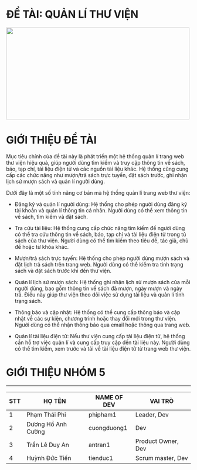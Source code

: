# ĐỀ TÀI: QUẢN LÍ THƯ VIỆN

<img style="width: 500px; height: 250px" src="https://scontent.fsgn13-4.fna.fbcdn.net/v/t1.15752-9/395102204_357984270012517_1704532096803183177_n.png?stp=dst-png_s417x417&_nc_cat=110&ccb=1-7&_nc_sid=510075&_nc_ohc=N3_iytH74n0AX8UWih9&_nc_ht=scontent.fsgn13-4.fna&oh=03_AdRt1ALrQI6TfqfIlf0XJYFHl2wcALPcBrxdfxWlzNn-mA&oe=656AE765">


# GIỚI THIỆU ĐỀ TÀI
Mục tiêu chính của đề tài này là phát triển một hệ thống quản lí trang web thư viện hiệu quả, giúp người dùng tìm kiếm và truy cập thông tin về sách, báo, tạp chí, tài liệu điện tử và các nguồn tài liệu khác. Hệ thống cũng cung cấp các chức năng như mượn/trả sách trực tuyến, đặt sách trước, ghi nhận lịch sử mượn sách và quản lí người dùng.

Dưới đây là một số tính năng cơ bản mà hệ thống quản lí trang web thư viện:

- Đăng ký và quản lí người dùng: Hệ thống cho phép người dùng đăng ký tài khoản và quản lí thông tin cá nhân. Người dùng có thể xem thông tin về sách, tìm kiếm và đặt sách.

- Tra cứu tài liệu: Hệ thống cung cấp chức năng tìm kiếm để người dùng có thể tra cứu thông tin về sách, báo, tạp chí và tài liệu điện tử trong tủ sách của thư viện. Người dùng có thể tìm kiếm theo tiêu đề, tác giả, chủ đề hoặc từ khóa khác.

- Mượn/trả sách trực tuyến: Hệ thống cho phép người dùng mượn sách và đặt lịch trả sách trên trang web. Người dùng có thể kiểm tra tình trạng sách và đặt sách trước khi đến thư viện.

- Quản lí lịch sử mượn sách: Hệ thống ghi nhận lịch sử mượn sách của mỗi người dùng, bao gồm thông tin về sách đã mượn, ngày mượn và ngày trả. Điều này giúp thư viện theo dõi việc sử dụng tài liệu và quản lí tình trạng sách.

- Thông báo và cập nhật: Hệ thống có thể cung cấp thông báo và cập nhật về các sự kiện, chương trình hoặc thay đổi mới trong thư viện. Người dùng có thể nhận thông báo qua email hoặc thông qua trang web.

- Quản lí tài liệu điện tử: Nếu thư viện cung cấp tài liệu điện tử, hệ thống cần hỗ trợ việc quản lí và cung cấp truy cập đến tài liệu này. Người dùng có thể tìm kiếm, xem trước và tải về tài liệu điện tử từ trang web thư viện.

# GIỚI THIỆU NHÓM 5
------------------------------------------------------------
| STT | HỌ TÊN | NAME OF DEV | VAI TRÒ |
|----|--------|-------------|------------------|
|1 | Phạm Thái Phi | phipham1 | Leader, Dev |
|2 | Dương Hồ Anh Cường | cuongduong1 | Dev |
|3 | Trần Lê Duy An | antran1 | Product Owner, Dev |
|4 | Huỳnh Đức Tiến | tienduc1 | Scrum master, Dev |




